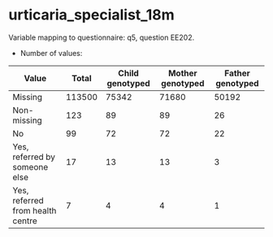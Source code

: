 # urticaria_specialist_18m
Variable mapping to questionnaire: q5, question EE202.
- Number of values:

| Value | Total | Child genotyped | Mother genotyped | Father genotyped |
| ----- | ----- | --------------- | ---------------- | ---------------- |
| Missing | 113500 | 75342 | 71680 | 50192 |
| Non-missing | 123 | 89 | 89 | 26 |
| No | 99 | 72 | 72 |22 |
| Yes, referred by someone else | 17 | 13 | 13 |3 |
| Yes, referred from health centre | 7 | 4 | 4 |1 |



